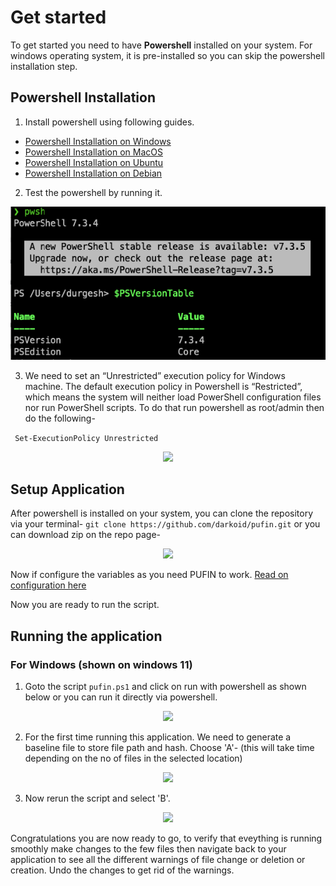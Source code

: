 # Get started

To get started you need to have **Powershell** installed on your system. For windows operating system, it is pre-installed so you can skip the powershell installation step.

## Powershell Installation

1. Install powershell using following guides.

- [Powershell Installation on Windows](https://learn.microsoft.com/en-us/powershell/scripting/install/installing-powershell-on-windows)
- [Powershell Installation on MacOS](https://learn.microsoft.com/en-us/powershell/scripting/install/installing-powershell-on-macos)
- [Powershell Installation on Ubuntu](https://learn.microsoft.com/en-us/powershell/scripting/install/install-ubuntu?view=powershell-7.3)
- [Powershell Installation on Debian](https://learn.microsoft.com/en-us/powershell/scripting/install/install-debian)

2. Test the powershell by running it.

<p align="center"><img src="/docs/assets/powershell-mac.png" /></p>

3. We need to set an “Unrestricted” execution policy for Windows machine. The default execution policy in Powershell is “Restricted”, which means the system will neither load PowerShell configuration files nor run PowerShell scripts. To do that run powershell as root/admin then do the following-

``` Set-ExecutionPolicy Unrestricted```

<p align="center"><img src="/docs/assets/execution-policy.png" /></p>
    
## Setup Application

After powershell is installed on your system, you can clone the repository via your terminal-
```git clone https://github.com/darkoid/pufin.git```
or you can download zip on the repo page-
<p align="center"><img src="/docs/assets/download-zip.png" /></p>

Now if configure the variables as you need PUFIN to work. [Read on configuration here](../config/variables.md)

Now you are ready to run the script.

## Running the application

### For Windows (shown on windows 11)

1. Goto the script `pufin.ps1` and click on run with powershell as shown below or you can run it directly via powershell.

<p align="center"><img src=/docs/assets/run-with-powershell.png></p>

2. For the first time running this application. We need to generate a baseline file to store file path and hash. Choose 'A'- (this will take time depending on the no of files in the selected location)

<p align="center"><img src=/docs/assets/baseline-creation.png></p>

3. Now rerun the script and select 'B'.

<p align="center"><img src=/docs/assets/monitoring.png></p>

Congratulations you are now ready to go, to verify that eveything is running smoothly make changes to the few files then navigate back to your application to see all the different warnings of file change or deletion or creation. Undo the changes to get rid of the warnings.
